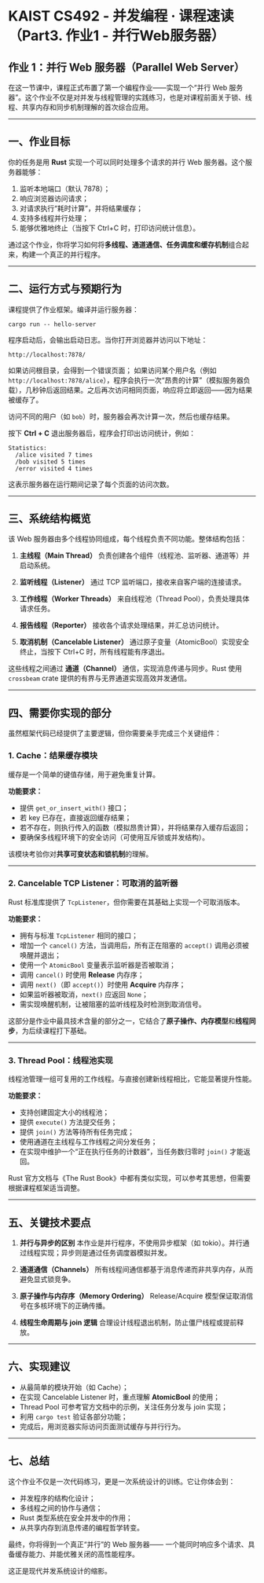 # KAIST CS492 - 并发编程 · 课程速读（Part3. 作业1 - 并行Web服务器）

## 作业 1：**并行 Web 服务器（Parallel Web Server）**

在这一节课中，课程正式布置了第一个编程作业——实现一个“并行 Web 服务器”。这个作业不仅是对并发与线程管理的实践练习，也是对课程前面关于锁、线程、共享内存和同步机制理解的首次综合应用。

---

## 一、作业目标

你的任务是用 **Rust** 实现一个可以同时处理多个请求的并行 Web 服务器。这个服务器能够：

1. 监听本地端口（默认 7878）；
2. 响应浏览器访问请求；
3. 对请求执行“耗时计算”，并将结果缓存；
4. 支持多线程并行处理；
5. 能够优雅地终止（当按下 Ctrl+C 时，打印访问统计信息）。

通过这个作业，你将学习如何将**多线程、通道通信、任务调度和缓存机制**组合起来，构建一个真正的并行程序。

---

## 二、运行方式与预期行为

课程提供了作业框架。编译并运行服务器：

```
cargo run -- hello-server
```

程序启动后，会输出启动日志。当你打开浏览器并访问以下地址：

```
http://localhost:7878/
```

如果访问根目录，会得到一个错误页面；
如果访问某个用户名（例如 `http://localhost:7878/alice`），程序会执行一次“昂贵的计算”（模拟服务器负载），几秒钟后返回结果。之后再次访问相同页面，响应将立即返回——因为结果被缓存了。

访问不同的用户（如 `bob`）时，服务器会再次计算一次，然后也缓存结果。

按下 **Ctrl + C** 退出服务器后，程序会打印出访问统计，例如：

```
Statistics:
  /alice visited 7 times
  /bob visited 5 times
  /error visited 4 times
```

这表示服务器在运行期间记录了每个页面的访问次数。

---

## 三、系统结构概览

该 Web 服务器由多个线程协同组成，每个线程负责不同功能。整体结构包括：

1. **主线程（Main Thread）**
   负责创建各个组件（线程池、监听器、通道等）并启动系统。

2. **监听线程（Listener）**
   通过 TCP 监听端口，接收来自客户端的连接请求。

3. **工作线程（Worker Threads）**
   来自线程池（Thread Pool），负责处理具体请求任务。

4. **报告线程（Reporter）**
   接收各个请求处理结果，并汇总访问统计。

5. **取消机制（Cancelable Listener）**
   通过原子变量（AtomicBool）实现安全终止，当按下 Ctrl+C 时，所有线程能有序退出。

这些线程之间通过 **通道（Channel）** 通信，实现消息传递与同步。Rust 使用 `crossbeam` crate 提供的有界与无界通道实现高效并发通信。

---

## 四、需要你实现的部分

虽然框架代码已经提供了主要逻辑，但你需要亲手完成三个关键组件：

### 1. Cache：结果缓存模块

缓存是一个简单的键值存储，用于避免重复计算。

**功能要求：**

* 提供 `get_or_insert_with()` 接口；
* 若 key 已存在，直接返回缓存结果；
* 若不存在，则执行传入的函数（模拟昂贵计算），并将结果存入缓存后返回；
* 要确保多线程环境下的安全访问（可使用互斥锁或并发结构）。

该模块考验你对**共享可变状态和锁机制**的理解。

---

### 2. Cancelable TCP Listener：可取消的监听器

Rust 标准库提供了 `TcpListener`，但你需要在其基础上实现一个可取消版本。

**功能要求：**

* 拥有与标准 `TcpListener` 相同的接口；
* 增加一个 `cancel()` 方法，当调用后，所有正在阻塞的 `accept()` 调用必须被唤醒并退出；
* 使用一个 `AtomicBool` 变量表示监听器是否被取消；
* 调用 `cancel()` 时使用 **Release** 内存序；
* 调用 `next()`（即 `accept()`）时使用 **Acquire** 内存序；
* 如果监听器被取消，`next()` 应返回 `None`；
* 需实现唤醒机制，让被阻塞的监听线程及时检测到取消信号。

这部分是作业中最具技术含量的部分之一，它结合了**原子操作、内存模型**和**线程同步**，为后续课程打下基础。

---

### 3. Thread Pool：线程池实现

线程池管理一组可复用的工作线程。与直接创建新线程相比，它能显著提升性能。

**功能要求：**

* 支持创建固定大小的线程池；
* 提供 `execute()` 方法提交任务；
* 提供 `join()` 方法等待所有任务完成；
* 使用通道在主线程与工作线程之间分发任务；
* 在实现中维护一个“正在执行任务的计数器”，当任务数归零时 `join()` 才能返回。

Rust 官方文档与《The Rust Book》中都有类似实现，可以参考其思想，但需要根据课程框架适当调整。

---

## 五、关键技术要点

1. **并行与异步的区别**
   本作业是并行程序，不使用异步框架（如 tokio）。并行通过线程实现；异步则是通过任务调度器模拟并发。

2. **通道通信（Channels）**
   所有线程间通信都基于消息传递而非共享内存，从而避免显式锁竞争。

3. **原子操作与内存序（Memory Ordering）**
   Release/Acquire 模型保证取消信号在多核环境下的正确传播。

4. **线程生命周期与 join 逻辑**
   合理设计线程退出机制，防止僵尸线程或提前释放。

---

## 六、实现建议

* 从最简单的模块开始（如 Cache）；
* 在实现 Cancelable Listener 时，重点理解 **AtomicBool** 的使用；
* Thread Pool 可参考官方文档中的示例，关注任务分发与 join 实现；
* 利用 `cargo test` 验证各部分功能；
* 完成后，用浏览器实际访问页面测试缓存与并行行为。

---

## 七、总结

这个作业不仅是一次代码练习，更是一次系统设计的训练。它让你体会到：

* 并发程序的结构化设计；
* 多线程之间的协作与通信；
* Rust 类型系统在安全并发中的作用；
* 从共享内存到消息传递的编程哲学转变。

最终，你将得到一个真正“并行”的 Web 服务器——
一个能同时响应多个请求、具备缓存能力、并能优雅关闭的高性能程序。

这正是现代并发系统设计的缩影。
